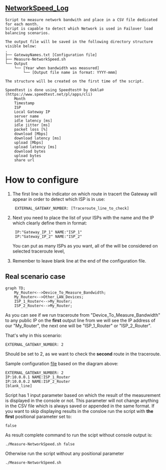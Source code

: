 ## [NetworkSpeed_Log](/Measure-NetworkSpeed.sh)
    Script to measure network bandwith and place in a CSV file dedicated for each month.
    Script is capable to detect which Network is used in Failover load balancing scenarios. 
    
    The output file will be saved in the following directory structure visible below:
    .
    ├── GatewayNames.txt [Configuration file]
    ├── Measure-NetworkSpeed.sh 
    └── Output 
        └── [Year when bandwidth was measured]
            └── [Output file name in format: YYYY-mmm]
    
    The structure will be created on the first time of the script.

    Speedtest is done using Speedtest® by Ookla® (https://www.speedtest.net/pl/apps/cli)
        Month
        Timestamp                                    
        ISP
        Local Gateway IP
        server name
        idle latency [ms]
        idle jitter [ms]
        packet loss [%]
        download [Mbps]
        download latency [ms]
        upload [Mbps]
        upload latency [ms]
        download bytes
        upload bytes
        share url

# How to configure
1. The first line is the indicator on which route in tracert the Gateway will appear in order to detect which ISP is in use:

        EXTERNAL_GATEWAY_NUMBER: [Traceroute_line_to_check]

2. Next you need to place the list of your ISPs with the name and the IP which clearly define them in format:

        IP:"Gateway_IP_1" NAME:"ISP_1"
        IP:"Gateway_IP_2" NAME:"ISP_2"

    You can put as many ISPs as you want, all of the will be considered on selected traceroute level,

3. Remember to leave blank line at the end of the configuration file.

## Real scenario case

```mermaid
graph TD;
    My_Router<-->Device_To_Measure_Bandwidth;
    My_Router<-->Other_LAN_Devices;
    ISP_1_Router<-->My_Router;
    ISP_2_Router<-->My_Router;
```
As you can see if we run traceroute from "Device_To_Measure_Bandwidth" to any public IP on the **first** output line from we will see the IP address of our "My_Router", the next one will be "ISP_1_Router" or "ISP_2_Router".

That's why in this scenario: 

    EXTERNAL_GATEWAY_NUMBER: 2

Should be set to 2, as we want to check the **second** route in the traceroute.

Sample configuration [file](/GatewayNames.txt) based on the diagram above:

    EXTERNAL_GATEWAY_NUMBER: 2
    IP:10.0.0.1 NAME:ISP_1_Router
    IP:10.0.0.2 NAME:ISP_2_Router
    [blank_line]

Script has 1 input parameter based on which the result of the measurement is displayed in the console or not. This parameter will not change anything in the CSV file which is always saved or appended in the same format. If you want to skip displaying results in the consloe run the script with **the first** positional parameter set to:

    false
As result complete command to run the scipt without console output is:

    ./Measure-NetworkSpeed.sh false

Otherwise run the script without any positional parameter

    ./Measure-NetworkSpeed.sh

